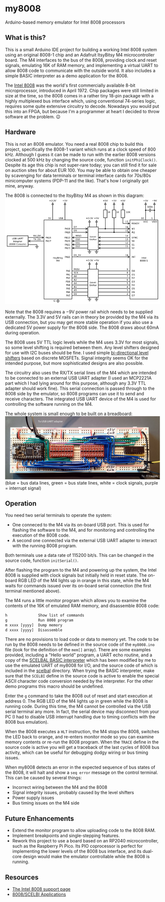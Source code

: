 # my8008
Arduino-based memory emulator for Intel 8008 processors

## What is this?
This is a small Arduino IDE project for building a working Intel 8008 system using an original 8008-1 chip and an Adafruit ItsyBitsy M4 microcontroller board. The M4 interfaces to the bus of the 8008, providing clock and reset signals, emulating 16K of RAM memory, and implementing a virtual UART to allow 8008 code to communicate with the outside world. It also includes a simple BASIC interpreter as a demo application for the 8008.

The [Intel 8008](https://en.wikipedia.org/wiki/Intel_8008) was the world's first commercially available 8-bit microprocessor, introduced in April 1972. Chip packages were still limited in size at the time, so the 8008 comes in a rather tiny 18-pin package with a highly multiplexed bus interface which, using conventional 74-series logic, requires some quite extensive circuitry to decode. Nowadays you would put this into an FPGA, but because I'm a programmer at heart I decided to throw software at the problem. :wink:

## Hardware
This is not an 8008 emulator. You need a real 8008 chip to build this project, specifically the 8008-1 variant which runs at a clock speed of 800 kHz. Although I guess it can be made to run with the earlier 8008 versions clocked at 500 kHz by changing the source code, function ```initPhiClock()```. Despite its age this chip is not super-rare today; you can still find it for sale on auction sites for about EUR 100. You may be able to obtain one cheaper by scavenging for data terminals or terminal interface cards for 70s/80s minicomputer systems (PDP-11 and the like). That's how I originally got mine, anyway.

The 8008 is connected to the ItsyBitsy M4 as shown in this diagram:
![my8008 connection diagram](/images/schematics.png)

Note that the 8008 requires a −9V power rail which needs to be supplied externally. The 3.3V and 5V rails can in theory be provided by the M4 via its USB connection, but you may get more stable operation if you also use a dedicated 5V power supply for the 8008 side. The 8008 draws about 60mA during operation.

The 8008 uses 5V TTL logic levels while the M4 uses 3.3V for most signals, so some level shifting is required between them. Any level shifters designed for use with I2C buses should be fine. I used simple [bi-directional level shifters](https://www.penguintutor.com/electronics/mosfet-levelshift) based on discrete MOSFETs. Signal integrity seems OK for the intended purpose, but more sophisticated designs are also possible.

The circuitry also uses the RX/TX serial lines of the M4 which are intended to be connected to an external USB UART adapter (I used an MCP2221A part which I had lying around for this purpose, although any 3.3V TTL adapter should work fine). This serial connection is passed through to the 8008 side by the emulator, so 8008 programs can use it to send and receive characters. The integrated USB UART device of the M4 is used for controlling the software running on the M4.

The whole system is small enough to be built on a breadboard:
![my8008 built on a breadboard](/images/breadboard.jpg)
(blue = bus data lines, green = bus state lines, white = clock signals, purple = interrupt signal)

## Operation
You need two serial terminals to operate the system:
* One conneced to the M4 via its on-board USB port. This is used for flashing the software to the M4, and for monitoring and controlling the execution of the 8008 code.
* A second one connected via the external USB UART adapter to interact with the running 8008 program.

Both terminals use a data rate of 115200 bit/s. This can be changed in the source code, function ```initSerial()```.

After flashing the program to the M4 and powering up the system, the Intel 8008 is supplied with clock signals but initially held in reset state. The on-board RGB LED of the M4 lights up in orange in this state, while the M4 waits for commands issued over its on-board serial connection (the first terminal mentioned above).

The M4 runs a little monitor program which allows you to examine the contents of the 16K of emulated RAM memory, and disassemble 8008 code:
```
h              Show list of commands
g              Run 8008 program
m xxxx [yyyy]  Dump memory
d xxxx [yyyy]  Disassemble
```

There are no provisions to load code or data to memory yet. The code to be run by the 8008 needs to be defined in the source code of the ```my8008.ino``` file (look for the definition of the ```mem[]``` array). There are some examples provided, including a "Hello world" program, a UART echo routine, and a copy of the [SCELBAL BASIC interpreter](http://www.willegal.net/scelbi/scelbal.html) which has been modified by me to use the emulated UART of my8008 for I/O, and the source code of which is included in the [scelbal](/scelbal) directory. When trying the BASIC interpreter, make sure that the ```SCELBI``` define in the source code is active to enable the special ASCII character code conversion needed by the interpreter. For the other demo programs this macro should be undefined.

Enter the ```g``` command to take the 8008 out of reset and start execution at address 0. The RGB LED of the M4 lights up in green while the 8008 is running code. During this time, the M4 cannot be controlled via the USB serial terminal any more. In fact, the serial device may disconnect from your PC (I had to disable USB interrupt handling due to timing conflicts with the 8008 bus emulation).

When the 8008 executes a ```HLT``` instruction, the M4 stops the 8008, switches the LED back to orange, and re-enters monitor mode so you can examine memory contents or re-run the 8008 program. When the ```TRACE``` define in the source code is active you will get a traceback of the last cycles of 8008 bus activity, which can be useful for debugging dodgy wiring or bus timing issues.

When my8008 detects an error in the expected sequence of bus states of the 8008, it will halt and show a ```seq error``` message on the control terminal. This can be caused by several things:
* Incorrect wiring between the M4 and the 8008
* Signal integrity issues, probably caused by the level shifters
* Power supply issues
* Bus timing issues on the M4 side

## Future Enhancements
* Extend the monitor program to allow uploading code to the 8008 RAM.
* Implement breakpoints and single-stepping features.
* Rework this project to use a board based on an RP2040 microcontroller, such as the Raspberry Pi Pico. Its PIO coprocessor is perfect for implementing the lower levels of the 8008 bus interface, and its dual-core design would make the emulator controllable while the 8008 is running.

## Resources
* [The Intel 8008 support page](https://petsd.net/8008.php)
* [8008/SCELBI Applications](https://www.willegal.net/scelbi/apps8008.html)
